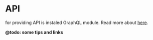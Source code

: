 # API

for providing API is instaled GraphQL module.
Read more about [here](https://www.gitbook.com/book/fgm/graphql-for-drupal/details).


**@todo: some tips and links**